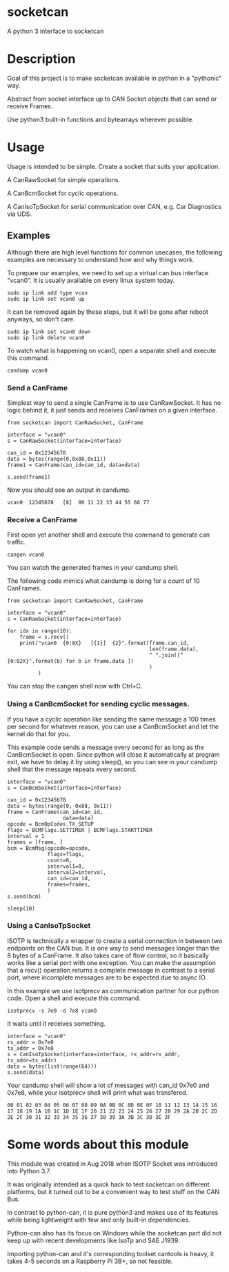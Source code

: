 # socketcan

A python 3 interface to socketcan


# Description

Goal of this project is to make socketcan available in python in a "pythonic" way.

Abstract from socket interface up to CAN Socket objects that can send or receive Frames.

Use python3 built-in functions and bytearrays wherever possible.


# Usage

Usage is intended to be simple. Create a socket that suits your application.

A CanRawSocket for simple operations.

A CanBcmSocket for cyclic operations.

A CanIsoTpSocket for serial communication over CAN, e.g. Car Diagnostics via UDS.


## Examples

Although there are high level functions for common usecases,
the following examples are necessary to understand how and why things work.

To prepare our examples, we need to set up a virtual can bus interface "vcan0".
It is usually available on every linux system today.

```
sudo ip link add type vcan
sudo ip link set vcan0 up
```

It can be removed again by these steps, but it will be gone after reboot anyways, so don't care.

```
sudo ip link set vcan0 down
sudo ip link delete vcan0
```

To watch what is happening on vcan0, open a separate shell and execute this command.

```
candump vcan0
```


### Send a CanFrame

Simplest way to send a single CanFrame is to use CanRawSocket.
It has no logic behind it, it just sends and receives CanFrames on a given interface.

```
from socketcan import CanRawSocket, CanFrame

interface = "vcan0"
s = CanRawSocket(interface=interface)

can_id = 0x12345678
data = bytes(range(0,0x88,0x11))
frame1 = CanFrame(can_id=can_id, data=data)

s.send(frame1)
```

Now you should see an output in candump.

```
vcan0  12345678   [8]  00 11 22 33 44 55 66 77
```


### Receive a CanFrame

First open yet another shell and execute this command to generate can traffic.

```
cangen vcan0
```

You can watch the generated frames in your candump shell.

The following code mimics what candump is doing for a count of 10 CanFrames.

```
from socketcan import CanRawSocket, CanFrame

interface = "vcan0"
s = CanRawSocket(interface=interface)

for idx in range(10):
    frame = s.recv()
    print("vcan0  {0:8X}   [{1}]  {2}".format(frame.can_id,
                                              len(frame.data),
                                              " ".join(["{0:02X}".format(b) for b in frame.data ])
                                              )
          )
```

You can stop the cangen shell now with Ctrl+C.


### Using a CanBcmSocket for sending cyclic messages.

If you have a cyclic operation like sending the same message a 100 times per second for whatever reason,
you can use a CanBcmSocket and let the kernel do that for you.

This example code sends a message every second for as long as the CanBcmSocket is open.
Since python will close it automatically at program exit, we have to delay it by using sleep(),
so you can see in your candump shell that the message repeats every second.


```
interface = "vcan0"
s = CanBcmSocket(interface=interface)

can_id = 0x12345678
data = bytes(range(0, 0x88, 0x11))
frame = CanFrame(can_id=can_id,
                  data=data)
opcode = BcmOpCodes.TX_SETUP
flags = BCMFlags.SETTIMER | BCMFlags.STARTTIMER
interval = 1
frames = [frame, ]
bcm = BcmMsg(opcode=opcode,
             flags=flags,
             count=0,
             interval1=0,
             interval2=interval,
             can_id=can_id,
             frames=frames,
             )
s.send(bcm)

sleep(10)
```


### Using a CanIsoTpSocket

ISOTP is technically a wrapper to create a serial connection in between two endpoints on the CAN bus.
It is one way to send messages longer than the 8 bytes of a CanFrame.
It also takes care of flow control, so it basically works like a serial port with one exception.
You can make the assumption that a recv() operation returns a complete message in contrast to a serial port,
where incomplete messages are to be expected due to async IO.

In this example we use isotprecv as communication partner for our python code. Open a shell and execute this command.

```
isotprecv -s 7e0 -d 7e8 vcan0
```
It waits until it receives something.

```
interface = "vcan0"
rx_addr = 0x7e0
tx_addr = 0x7e8
s = CanIsoTpSocket(interface=interface, rx_addr=rx_addr, tx_addr=tx_addr)
data = bytes(list(range(64)))
s.send(data)
```

Your candump shell will show a lot of messages with can_id 0x7e0 and 0x7e8, while your isotprecv shell will print what was transfered.

```
00 01 02 03 04 05 06 07 08 09 0A 0B 0C 0D 0E 0F 10 11 12 13 14 15 16 17 18 19 1A 1B 1C 1D 1E 1F 20 21 22 23 24 25 26 27 28 29 2A 2B 2C 2D 2E 2F 30 31 32 33 34 35 36 37 38 39 3A 3B 3C 3D 3E 3F 
```


# Some words about this module

This module was created in Aug 2018 when ISOTP Socket was introduced into Python 3.7.

It was originally intended as a quick hack to test socketcan on different platforms, but it turned out to be a convenient way to test stuff on the CAN Bus.

In contrast to python-can, it is pure python3 and makes use of its features while being lightweight with few and only built-in dependencies.

Python-can also has its focus on Windows while the socketcan part did not keep up with recent developments like IsoTp and SAE J1939.

Importing python-can and it's corresponding toolset cantools is heavy, it takes 4-5 seconds on a Raspberry Pi 3B+, so not feasible.
